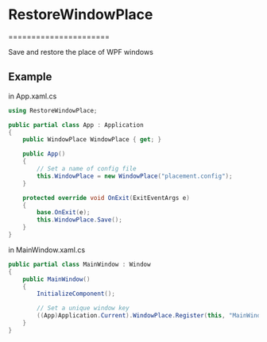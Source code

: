﻿# RestoreWindowPlace
======================

Save and restore the place of WPF windows  
  
  
## Example
  
in App.xaml.cs
```cs
using RestoreWindowPlace;

public partial class App : Application
{
    public WindowPlace WindowPlace { get; }

    public App()
    {
        // Set a name of config file
        this.WindowPlace = new WindowPlace("placement.config");
    }

    protected override void OnExit(ExitEventArgs e)
    {
        base.OnExit(e);
        this.WindowPlace.Save();
    }
}
```
  
  
in MainWindow.xaml.cs
```cs
public partial class MainWindow : Window
{
    public MainWindow()
    {
        InitializeComponent();

        // Set a unique window key
        ((App)Application.Current).WindowPlace.Register(this, "MainWindow");
    }
}
```